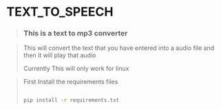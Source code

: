 # TEXT_TO_SPEECH 

> ### This is a text to mp3 converter 

> This will convert the text that you have entered into a audio file 
> and then it will play that audio
>
> Currently This will only work for linux

> First Install the requirements files
> ```bash
> 
> pip install -r requirements.txt
> 
> ```
